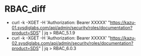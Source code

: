 # RBAC_diff

- curl -k -XGET -H 'Authorization: Bearer XXXXX' "https://kazu-01.sysdiglabs.com/api/admin/security/roles/documentation?product=SDS" | jq > RBAC_5.1.9
- curl -k -XGET -H 'Authorization: Bearer XXXXX' "https://kazu-02.sysdiglabs.com/api/admin/security/roles/documentation?product=SDS" | jq > RBAC_6.0.3
